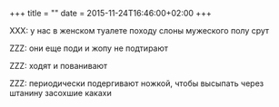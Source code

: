 +++
title = ""
date = 2015-11-24T16:46:00+02:00
+++

XXX: у нас в женском туалете походу слоны мужеского полу срут


ZZZ: они еще поди и жопу не подтирают


ZZZ: ходят и пованивают


ZZZ: периодически подергивают ножкой, чтобы высыпать  через штанину засохшие какахи



